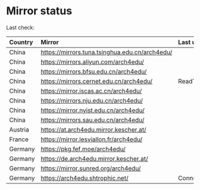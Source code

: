 <script src="./time.js"></script>
# Mirror status
Last check: <script type="text/javascript">localize(1752827733.5694);</script>

|Country|Mirror|Last update|
|:------|:-----|:----------|
|China|https://mirrors.tuna.tsinghua.edu.cn/arch4edu/|<script type="text/javascript">localize(1752778183);</script>|
|China|https://mirrors.aliyun.com/arch4edu/|<script type="text/javascript">localize(1752778183);</script>|
|China|https://mirrors.bfsu.edu.cn/arch4edu/|<script type="text/javascript">localize(1752778183);</script>|
|China|https://mirrors.cernet.edu.cn/arch4edu/|ReadTimeout|
|China|https://mirror.iscas.ac.cn/arch4edu/|<script type="text/javascript">localize(1752821473);</script>|
|China|https://mirrors.nju.edu.cn/arch4edu/|<script type="text/javascript">localize(1752735372);</script>|
|China|https://mirror.nyist.edu.cn/arch4edu/|<script type="text/javascript">localize(1752778183);</script>|
|China|https://mirrors.sau.edu.cn/arch4edu/|<script type="text/javascript">localize(1752259981);</script>|
|Austria|https://at.arch4edu.mirror.kescher.at/|<script type="text/javascript">localize(1752778183);</script>|
|France|https://mirror.lesviallon.fr/arch4edu/|<script type="text/javascript">localize(1752778183);</script>|
|Germany|https://pkg.fef.moe/arch4edu/|<script type="text/javascript">localize(1752778183);</script>|
|Germany|https://de.arch4edu.mirror.kescher.at/|<script type="text/javascript">localize(1752778183);</script>|
|Germany|https://mirror.sunred.org/arch4edu/|<script type="text/javascript">localize(1752778183);</script>|
|Germany|https://arch4edu.shtrophic.net/|ConnectionError|

<script src="./tablefilter/tablefilter.js"></script>
<script src="./table.js"></script>